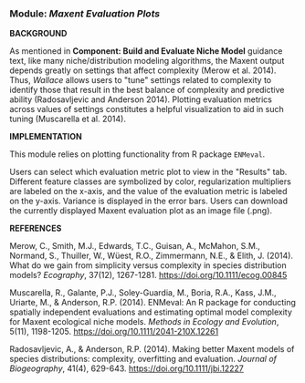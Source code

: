 ### **Module:** ***Maxent Evaluation Plots*** 

**BACKGROUND**  

As mentioned in **Component: Build and Evaluate Niche Model** guidance text, like many niche/distribution modeling algorithms, the Maxent output depends greatly on settings that affect complexity (Merow et al. 2014). Thus, *Wallace* allows users to "tune" settings related to complexity to identify those that result in the best balance of complexity and predictive ability (Radosavljevic and Anderson 2014). Plotting evaluation metrics across values of settings constitutes a helpful visualization to aid in such tuning (Muscarella et al. 2014).

**IMPLEMENTATION** 

This module relies on plotting functionality from R package `ENMeval`.

Users can select which evaluation metric plot to view in the "Results" tab. Different feature classes are symbolized by color, regularization multipliers are labeled on the x-axis, and the value of the evaluation metric is labeled on the y-axis. Variance is displayed in the error bars. Users can download the currently displayed Maxent evaluation plot as an image file (.png).

**REFERENCES**

Merow, C., Smith, M.J., Edwards, T.C., Guisan, A., McMahon, S.M., Normand, S., Thuiller, W., Wüest, R.O., Zimmermann, N.E., & Elith, J. (2014). What do we gain from simplicity versus complexity in species distribution models? *Ecography*, 37(12), 1267-1281. <a href="https://doi.org/10.1111/ecog.00845" target="_blank">https://doi.org/10.1111/ecog.00845</a>

Muscarella, R., Galante, P.J., Soley-Guardia, M., Boria, R.A., Kass, J.M., Uriarte, M., & Anderson, R.P. (2014). ENMeval: An R package for conducting spatially independent evaluations and estimating optimal model complexity for Maxent ecological niche models. *Methods in Ecology and Evolution*, 5(11), 1198-1205. <a href="https://doi.org/10.1111/2041-210X.12261" target="_blank">https://doi.org/10.1111/2041-210X.12261</a>

Radosavljevic, A., & Anderson, R.P. (2014). Making better Maxent models of species distributions: complexity, overfitting and evaluation. *Journal of Biogeography*, 41(4), 629-643. <a href="https://doi.org/10.1111/jbi.12227" target="_blank">https://doi.org/10.1111/jbi.12227</a>

